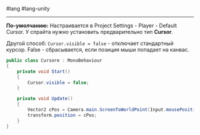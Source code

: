 #lang #lang-unity 

---
**По-умолчанию:**
Настраивается в Project Settings - Player - Default Cursor. У спрайта нужно установить предварительно тип **Cursor**.

Другой способ:
`Cursor.visible = false` - отключает стандартный курсор. False - сбрасывается, если позиция мыши попадает на канвас.

```csharp
public class Cursore : MonoBehaviour
{
    private void Start()
    {
        Cursor.visible = false;
    }

    private void Update()
    {
        Vector2 cPos = Camera.main.ScreenToWorldPoint(Input.mousePosition);
        transform.position = cPos;
    }
}
```